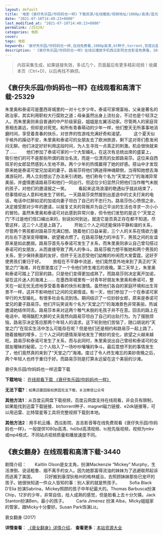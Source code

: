 ```yaml
---
layout: default
title: '电影《衰仔失乐园/你妈妈也一样》下载资源/在线播放/视频地址/1080p/高清/蓝光'
date: "2021-07-10T14:40:23+0800"
last_modified_at: "2021-07-10T14:40:23+0800"
permalink: /25329/
categories: 电影
cover:
tags: 电影
keywords: '衰仔失乐园/你妈妈也一样,在线免费看,1080p高清,bt种子,torrent,百度云盘,magnet,磁力链,迅雷下载资源'
description: '《衰仔失乐园/你妈妈也一样》在线云播放手机西瓜影院吉吉影音免费看，1080p高清bd/hd未删减完整版和tc抢先枪版，mkv/mp4格式，附带bt/torrent种子、magnet/磁力链、百度云盘、网盘资源迅雷下载链接'
---
```


>内容采集生成，如果链接失效，多试几个，页面最后有更多精彩视频！收藏本页（Ctrl+D)，以后再找不麻烦。


## 《衰仔失乐园/你妈妈也一样》在线观看和高清下载-25329

朱里奥和泰诺可是墨西哥城里的一对十七岁少年。泰诺可家境富裕，父亲是著名的政治家，其实利用职权大行腐败之道；母亲虽然出身上流社会，不过也是个轻浮之人。而朱里奥则来自普通的中产阶级家庭，姐姐是左翼活动家。尽管两人的家庭背景相去甚远，但却是对死党。和所有青春萌动的少年一样，他们整天无所事事地消磨时间，享受着青春的快乐，对世界的性游戏充满好奇和渴望。 　　这个夏天似乎格外的躁动不安，朱里奥和泰诺可的女朋友去了欧洲旅游，剩下这对哥们愈发闲闷无聊。他们决定好好利用这段时间，为人生寻找一点真正的刺激。机会很快就来了…… 　　他们参加了泰诺可家的一个大型婚礼，在这次有总统出席的盛宴上，吸引他们的可不是那些所谓的政治名流，而是一位漂亮的女郎路易莎。这位来自西班牙的女郎显然感到人生地不熟，两个少年的热情赢得了她的好感。搭讪中才发现原来她是泰诺可堂兄加诺的妻子。路易莎将他们俩迷得神魂颠倒，当得知她想去海滩游玩时，两人立刻想出了办法来引诱她。他们称有个名为“天堂之门”的海滩异常美丽，并盛情邀请路易莎和他们一同出行。但这位少妇显然只把他们当作稚气未脱的孩子，对他们的邀请报之一笑。 　　看起来这场浪漫的艳遇似乎就此结束了，但事情却出人意料地发生了转机。一天路易莎突然接到出差途中的丈夫打来的电话，电话中烂醉如泥的加诺向妻子坦白了自己的不忠行为。路易莎伤心愤恨之余，决定接受那对少年的邀请，以报复丈夫的背叛并为自己平淡的生活也寻求一次小小的冒险。虽然朱里奥和泰诺可对此感到异常兴奋，但令他们发愁的是这个&ldquo;天堂之门”不过是他们信口编出来的，别说如何到达，就连它是否真正存在都不知道。尽管这样，这三个人还是上路了。 　　开始三个人之间还能保持平静和谐的关系，尽管两个男孩都对路易莎充满幻想。随着他们日益亲密，三个人的关系在情欲力量的左右下逐渐变得暧昧，欲望被点燃了。在路易莎魅力的冲击下，男孩之间的友谊原来是如此脆弱。路易莎首先与泰诺可发生了关系，而朱里奥则承认自己曾勾搭过泰诺可的女朋友，从而直接导致了两人的争斗。路易莎极力想平衡她和两个男孩的关系，至少保持表面的友好，但终于无法忍受他们幼稚的吵闹而大发雷霆。这好歹使男孩们重归于好。 　　旅程在不平静中流逝，他们竟然意外地来到了真正的&ldquo;天堂之门”海滩，并在那里度过了一个令他们终生难忘的夜晚。第二天早上，朱里奥和泰诺可踏上了回家的路，只是他们变得更加成熟了。而路易莎则决定离开加诺，留在这片迷人的海滩上&hellip;… 在墨西哥城里有一对青年好朋友朱里奥和泰诺可，整天在一起无忧无虑地享受着青春的快乐和激情。虽然他们各自的家庭环境和出生背景不一样，这并不影响他们之间的兄弟情谊。有一天，他们参加了一个在泰诺可家举行的大型婚礼，有很多社会名流到场。期间结识了一位妙龄女郎，原来是泰诺可堂兄的妻子路易莎。他们开玩笑说有个名为&ldquo;天堂之门”的海滩景色非常美丽，热诚邀请她结伴同去。路易莎本来对这两个稚气未脱的毛孩子并不在意。回去的路上在电话中，喝得酩酊大醉的丈夫竟然向路易莎坦白了自己的出轨行为。为了摆脱烦恼，路易莎决定答应那两个年轻人的请求。这下轮到他们苦恼了，随口胡说的“天堂之门”在现实生活中怎么可能存在呢？但是他们还是相约和路易莎一起上路了。随着接触的增多，三个人之间的感情渐渐地发生了微妙的变化，欲望之火越来越旺。路易莎和泰诺可发生了关系，而与此同时，朱里奥说出自己曾经和泰诺可的女朋友暧昧的秘密。三个人陷入了一场吵吵嚷嚷的争斗。最后意想不到的事情发生了，他们竟然真的来到了&ldquo;天堂之门”海滩。度过了令人终生难忘的美妙夜晚之后，两个年轻人也终于重归于好。而路易莎则是打算永远留在这个美丽的沙滩。


衰仔失乐园/你妈妈也一样迅雷下载

**下载地址**： [在线观看下载 《衰仔失乐园/你妈妈也一样》](https://www.993dy.com//vod-detail-id-22805.html) 


**无法下载?**：`如果迅雷因版权原因无法下载，关注微信公众号 `

**其他方法1**：从百度云网盘下载视频，百度云网盘支持在线观看，非会员有限制，如果能找到迅雷下载链接、bt/torrent种子、magnet磁力链接、e2dk链接等，可以用迅雷、比特彗星等工具将完整视频下载到本地。

**其他方法2**：用手机云播、西瓜影院、吉吉影音等在线免费观看《衰仔失乐园/你妈妈也一样》，一般提供1080p高清、hd/bd高清视频、tc抢先版视频，视频为mkv或mp4格式，不同站点视频质量和播放速度不同。


## 《衰女翻身》在线观看和高清下载-3440

剧情介绍：　　Kaitlin Olson是女主角，扮演Mackenzie “Mickey” Murphy，生活潦倒、说话粗鲁、烟不离手的女人。因为她那富得流油的妹妹为了逃避联邦起诉而逃离了美国， 　　只好搬到康涅狄格州的格林威治，去照顾妹妹那些已宠坏的孩子。她很快知道一件众人皆知的事：别人家的就是熊孩子。 　　Sofia Black D’Elia 扮演Sabrina，Mickey照顾的孩子中年纪最大的。Thomas Barbusca扮演Chip，12岁的少年，非常自信，给人成熟的感觉，但是脸看上去十分欠揍。Jack Stanton扮演Ben，最小的孩子。 　　Carla Jimenez 扮演 Alba，Micky姐姐家的管家，跟Micky十分要好。Susan Park饰演Liz。


衰女翻身 (2017)

**详情查看**： [《衰女翻身》详情介绍](/movie/3440/)， **查看更多**：[本站资源大全](/movie/t/all/)


